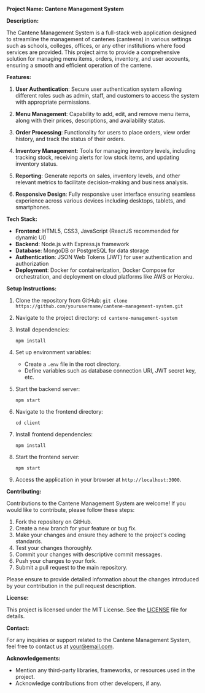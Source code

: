 **Project Name: Cantene Management System**

**Description:**

The Cantene Management System is a full-stack web application designed to streamline the management of cantenes (canteens) in various settings such as schools, colleges, offices, or any other institutions where food services are provided. This project aims to provide a comprehensive solution for managing menu items, orders, inventory, and user accounts, ensuring a smooth and efficient operation of the cantene.

**Features:**

1. **User Authentication**: Secure user authentication system allowing different roles such as admin, staff, and customers to access the system with appropriate permissions.

2. **Menu Management**: Capability to add, edit, and remove menu items, along with their prices, descriptions, and availability status.

3. **Order Processing**: Functionality for users to place orders, view order history, and track the status of their orders.

4. **Inventory Management**: Tools for managing inventory levels, including tracking stock, receiving alerts for low stock items, and updating inventory status.

5. **Reporting**: Generate reports on sales, inventory levels, and other relevant metrics to facilitate decision-making and business analysis.

6. **Responsive Design**: Fully responsive user interface ensuring seamless experience across various devices including desktops, tablets, and smartphones.

**Tech Stack:**

- **Frontend**: HTML5, CSS3, JavaScript (ReactJS recommended for dynamic UI)
- **Backend**: Node.js with Express.js framework
- **Database**: MongoDB or PostgreSQL for data storage
- **Authentication**: JSON Web Tokens (JWT) for user authentication and authorization
- **Deployment**: Docker for containerization, Docker Compose for orchestration, and deployment on cloud platforms like AWS or Heroku.

**Setup Instructions:**

1. Clone the repository from GitHub: `git clone https://github.com/yourusername/cantene-management-system.git`

2. Navigate to the project directory: `cd cantene-management-system`

3. Install dependencies:
   ```
   npm install
   ```

4. Set up environment variables:
   - Create a `.env` file in the root directory.
   - Define variables such as database connection URI, JWT secret key, etc.

5. Start the backend server:
   ```
   npm start
   ```

6. Navigate to the frontend directory:
   ```
   cd client
   ```

7. Install frontend dependencies:
   ```
   npm install
   ```

8. Start the frontend server:
   ```
   npm start
   ```

9. Access the application in your browser at `http://localhost:3000`.

**Contributing:**

Contributions to the Cantene Management System are welcome! If you would like to contribute, please follow these steps:

1. Fork the repository on GitHub.
2. Create a new branch for your feature or bug fix.
3. Make your changes and ensure they adhere to the project's coding standards.
4. Test your changes thoroughly.
5. Commit your changes with descriptive commit messages.
6. Push your changes to your fork.
7. Submit a pull request to the main repository.

Please ensure to provide detailed information about the changes introduced by your contribution in the pull request description.

**License:**

This project is licensed under the MIT License. See the [LICENSE](LICENSE) file for details.

**Contact:**

For any inquiries or support related to the Cantene Management System, feel free to contact us at [your@email.com](mailto:your@email.com).

**Acknowledgements:**

- Mention any third-party libraries, frameworks, or resources used in the project.
- Acknowledge contributions from other developers, if any.